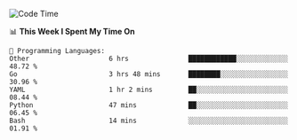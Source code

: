 <!--START_SECTION:waka-->
![Code Time](http://img.shields.io/badge/Code%20Time-694%20hrs%2019%20mins-blue)

📊 **This Week I Spent My Time On** 

```text
💬 Programming Languages: 
Other                    6 hrs               ████████████░░░░░░░░░░░░░   48.72 % 
Go                       3 hrs 48 mins       ████████░░░░░░░░░░░░░░░░░   30.96 % 
YAML                     1 hr 2 mins         ██░░░░░░░░░░░░░░░░░░░░░░░   08.44 % 
Python                   47 mins             ██░░░░░░░░░░░░░░░░░░░░░░░   06.45 % 
Bash                     14 mins             ░░░░░░░░░░░░░░░░░░░░░░░░░   01.91 % 
```


<!--END_SECTION:waka-->